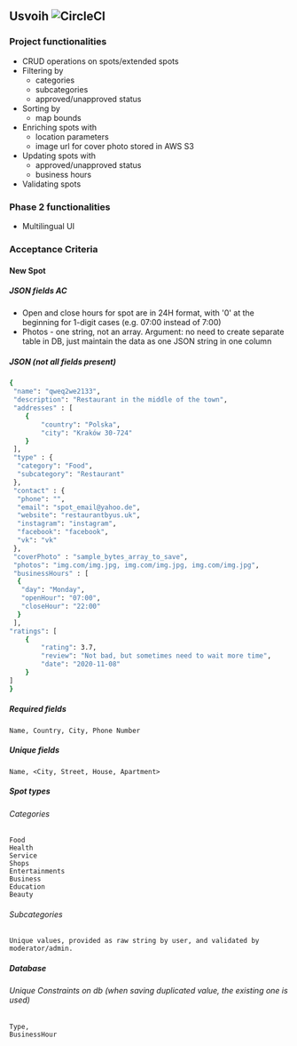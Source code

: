 ## Usvoih ![CircleCI](https://circleci.com/gh/timur27/usvoih-spot-processor.svg?style=svg)

### Project functionalities 
* CRUD operations on spots/extended spots 
* Filtering by
    - categories
    - subcategories
    - approved/unapproved status
* Sorting by
    - map bounds
* Enriching spots with
    - location parameters
    - image url for cover photo stored in AWS S3
* Updating spots with
    - approved/unapproved status
    - business hours
* Validating spots
    
### Phase 2 functionalities 
* Multilingual UI


### Acceptance Criteria
#### New Spot

##### JSON fields AC
* Open and close hours for spot are in 24H format, with '0' at the beginning for 1-digit cases (e.g. 07:00 instead of 7:00)
* Photos - one string, not an array. Argument: no need to create separate table in DB, just maintain the data as one JSON string in one column 
##### JSON (not all fields present)
```sh
{
 "name": "qweq2we2133",
 "description": "Restaurant in the middle of the town",
 "addresses" : [
 	{
 		"country": "Polska",
		"city": "Kraków 30-724"
 	}
 ],
 "type" : {
  "category": "Food", 
  "subcategory": "Restaurant"
 },
 "contact" : {
  "phone": "", 
  "email": "spot_email@yahoo.de",
  "website": "restaurantbyus.uk",
  "instagram": "instagram",
  "facebook": "facebook",
  "vk": "vk"
 },
 "coverPhoto" : "sample_bytes_array_to_save",
 "photos": "img.com/img.jpg, img.com/img.jpg, img.com/img.jpg",
 "businessHours" : [
  {
   "day": "Monday",
   "openHour": "07:00",
   "closeHour": "22:00"
  }
 ],
"ratings": [
    {
        "rating": 3.7, 
        "review": "Not bad, but sometimes need to wait more time",
        "date": "2020-11-08"
    }
]
}
``` 

##### Required fields 
```
Name, Country, City, Phone Number
```
##### Unique fields
```
Name, <City, Street, House, Apartment>
```
##### Spot types 
###### Categories 
```
Food
Health
Service
Shops
Entertainments
Business
Education
Beauty
```

###### Subcategories
```
Unique values, provided as raw string by user, and validated by moderator/admin.
```

##### Database
###### Unique Constraints on db (when saving duplicated value, the existing one is used)  
```
Type, 
BusinessHour
```